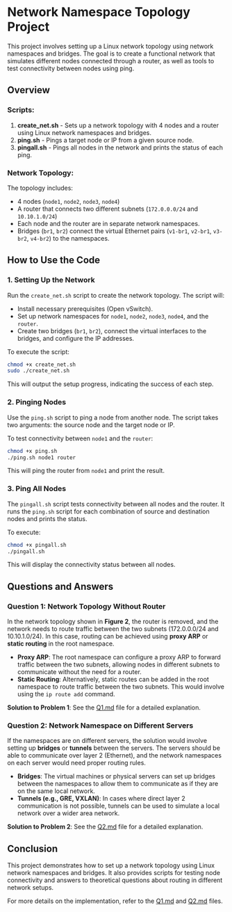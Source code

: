 
# Network Namespace Topology Project

This project involves setting up a Linux network topology using network namespaces and bridges. The goal is to create a functional network that simulates different nodes connected through a router, as well as tools to test connectivity between nodes using ping.

## Overview

### Scripts:
1. **create_net.sh** - Sets up a network topology with 4 nodes and a router using Linux network namespaces and bridges.
2. **ping.sh** - Pings a target node or IP from a given source node.
3. **pingall.sh** - Pings all nodes in the network and prints the status of each ping.

### Network Topology:
The topology includes:
- 4 nodes (`node1`, `node2`, `node3`, `node4`)
- A router that connects two different subnets (`172.0.0.0/24` and `10.10.1.0/24`)
- Each node and the router are in separate network namespaces.
- Bridges (`br1`, `br2`) connect the virtual Ethernet pairs (`v1-br1`, `v2-br1`, `v3-br2`, `v4-br2`) to the namespaces.

## How to Use the Code

### 1. **Setting Up the Network**

Run the `create_net.sh` script to create the network topology. The script will:
- Install necessary prerequisites (Open vSwitch).
- Set up network namespaces for `node1`, `node2`, `node3`, `node4`, and the `router`.
- Create two bridges (`br1`, `br2`), connect the virtual interfaces to the bridges, and configure the IP addresses.

To execute the script:

```bash
chmod +x create_net.sh
sudo ./create_net.sh
```

This will output the setup progress, indicating the success of each step.

### 2. **Pinging Nodes**

Use the `ping.sh` script to ping a node from another node. The script takes two arguments: the source node and the target node or IP.

To test connectivity between `node1` and the `router`:

```bash
chmod +x ping.sh
./ping.sh node1 router
```

This will ping the router from `node1` and print the result.

### 3. **Ping All Nodes**

The `pingall.sh` script tests connectivity between all nodes and the router. It runs the `ping.sh` script for each combination of source and destination nodes and prints the status.

To execute:

```bash
chmod +x pingall.sh
./pingall.sh
```

This will display the connectivity status between all nodes.

## Questions and Answers

### Question 1: Network Topology Without Router

In the network topology shown in **Figure 2**, the router is removed, and the network needs to route traffic between the two subnets (172.0.0.0/24 and 10.10.1.0/24). In this case, routing can be achieved using **proxy ARP** or **static routing** in the root namespace.

- **Proxy ARP**: The root namespace can configure a proxy ARP to forward traffic between the two subnets, allowing nodes in different subnets to communicate without the need for a router.
- **Static Routing**: Alternatively, static routes can be added in the root namespace to route traffic between the two subnets. This would involve using the `ip route add` command.

**Solution to Problem 1**: See the [Q1.md](Q1.md) file for a detailed explanation.

### Question 2: Network Namespace on Different Servers

If the namespaces are on different servers, the solution would involve setting up **bridges** or **tunnels** between the servers. The servers should be able to communicate over layer 2 (Ethernet), and the network namespaces on each server would need proper routing rules.

- **Bridges**: The virtual machines or physical servers can set up bridges between the namespaces to allow them to communicate as if they are on the same local network.
- **Tunnels (e.g., GRE, VXLAN)**: In cases where direct layer 2 communication is not possible, tunnels can be used to simulate a local network over a wider area network.

**Solution to Problem 2**: See the [Q2.md](Q2.md) file for a detailed explanation.

## Conclusion

This project demonstrates how to set up a network topology using Linux network namespaces and bridges. It also provides scripts for testing node connectivity and answers to theoretical questions about routing in different network setups.

For more details on the implementation, refer to the [Q1.md](Q1.md) and [Q2.md](Q2.md) files.

